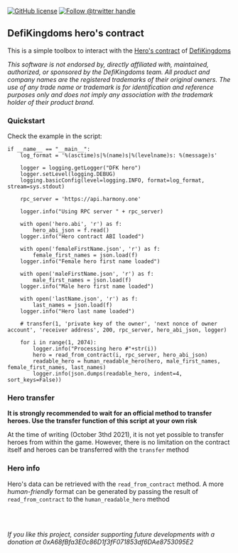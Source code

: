 [![GitHub license](https://img.shields.io/github/license/0rtis/dfk.svg?style=flat-square)](https://github.com/0rtis/dfk/blob/master/LICENSE)
[![Follow @trwitter handle](https://img.shields.io/twitter/follow/ortis95.svg?style=flat-square)](https://twitter.com/intent/follow?screen_name=ortis95) 


## DefiKingdoms hero's contract

This is a simple toolbox to interact with the [Hero's contract](https://explorer.harmony.one/address/0x5f753dcdf9b1ad9aabc1346614d1f4746fd6ce5c) of [DefiKingdoms](https://defikingdoms.com/)

*This software is not endorsed by, directly affiliated with, maintained, authorized, or sponsored by the DefiKingdoms team.
All product and company names are the registered trademarks of their original owners.
The use of any trade name or trademark is for identification and reference purposes only and does not imply any association with the trademark holder of their product brand.*

### Quickstart
Check the example in the script:
```
if __name__ == "__main__":
    log_format = '%(asctime)s|%(name)s|%(levelname)s: %(message)s'

    logger = logging.getLogger("DFK hero")
    logger.setLevel(logging.DEBUG)
    logging.basicConfig(level=logging.INFO, format=log_format, stream=sys.stdout)

    rpc_server = 'https://api.harmony.one'

    logger.info("Using RPC server " + rpc_server)

    with open('hero.abi', 'r') as f:
        hero_abi_json = f.read()
    logger.info("Hero contract ABI loaded")

    with open('femaleFirstName.json', 'r') as f:
        female_first_names = json.load(f)
    logger.info("Female hero first name loaded")

    with open('maleFirstName.json', 'r') as f:
        male_first_names = json.load(f)
    logger.info("Male hero first name loaded")

    with open('lastName.json', 'r') as f:
        last_names = json.load(f)
    logger.info("Hero last name loaded")

    # transfer(1, 'private key of the owner', 'next nonce of owner account', 'receiver address', 200, rpc_server, hero_abi_json, logger)

    for i in range(1, 2074):
        logger.info("Processing hero #"+str(i))
        hero = read_from_contract(i, rpc_server, hero_abi_json)
        readable_hero = human_readable_hero(hero, male_first_names, female_first_names, last_names)
        logger.info(json.dumps(readable_hero, indent=4, sort_keys=False))
```


### Hero transfer
**It is strongly recommended to wait for an official method to transfer heroes. Use the transfer function of this script at your own risk**

At the time of writing (October 3thd 2021), it is not yet possible to transfer heroes from within the game.
However, there is no limitation on the contract itself and heroes can be transferred with the `transfer` method

### Hero info
Hero's data can be retrieved with the `read_from_contract` method. A more *human-friendly* format can be generated 
by passing the result of `read_from_contract` to the `human_readable_hero` method

<br/>
<br/>


*If you like this project, consider supporting future developments with a donation at 0xA68fBfa3E0c86D1f3fF071853df6DAe8753095E2*


